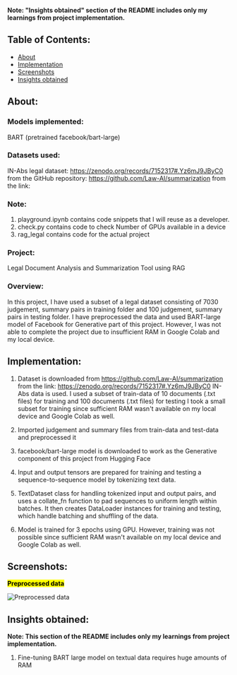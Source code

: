**Note: "Insights obtained" section of the README includes only my learnings from project implementation.**

## Table of Contents:

- [About](#about)
- [Implementation](#implementation)
- [Screenshots](#screenshots)
- [Insights obtained](#insights-obtained)

## About:

### Models implemented:
BART (pretrained facebook/bart-large)

### Datasets used:
IN-Abs legal dataset: https://zenodo.org/records/7152317#.Yz6mJ9JByC0 from the GitHub repository: https://github.com/Law-AI/summarization from the link: 

### Note:
1. playground.ipynb contains code snippets that I will reuse as a developer.
2. check.py contains code to check Number of GPUs available in a device
3. rag_legal contains code for the actual project

### Project:
Legal Document Analysis and Summarization Tool using RAG

### Overview:
In this project, I have used a subset of a legal dataset consisting of 7030 judgement, summary pairs in training folder and 100 judgement, summary pairs in testing folder. I have preprocessed the data and used BART-large model of Facebook for Generative part of this project. However, I was not able to complete the project due to insufficient RAM in Google Colab and my local device.

## Implementation:

1) Dataset is downloaded from https://github.com/Law-AI/summarization from the link: https://zenodo.org/records/7152317#.Yz6mJ9JByC0
IN-Abs data is used. I used a subset of train-data of 10 documents (.txt files) for training and 100 documents (.txt files) for testing
I took a small subset for training since sufficient RAM wasn't available on my local device and Google Colab as well.

2) Imported judgement and summary files from train-data and test-data and preprocessed it

3) facebook/bart-large model is downloaded to work as the Generative component of this project
from Hugging Face

4) Input and output tensors are prepared for training and testing a sequence-to-sequence model
by tokenizing text data.

5) TextDataset class for handling tokenized input and output pairs, and uses a collate_fn function to
pad sequences to uniform length within batches. It then creates DataLoader instances for training
and testing, which handle batching and shuffling of the data. 

6) Model is trained for 3 epochs using GPU. However, training was not possible since sufficient RAM wasn't
available on my local device and Google Colab as well.


## Screenshots:

<mark><strong>Preprocessed data</strong><mark>

![Preprocessed data](https://github.com/rohanrvpatil/rag_model/blob/main/screenshots/preprocessed_data.png?raw=true)


## Insights obtained:
**Note: This section of the README includes only my learnings from project implementation.**

1) Fine-tuning BART large model on textual data requires huge amounts of RAM
